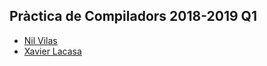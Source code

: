 ## Pràctica de Compiladors 2018-2019 Q1

- [Nil Vilas](https://github.com/NIL6NIL6/LP-Compiladors/tree/master/Practica)
- [Xavier Lacasa](https://github.com/xlacasa/practicaCompiladors)
